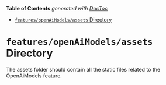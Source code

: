 <!-- START doctoc generated TOC please keep comment here to allow auto update -->
<!-- DON'T EDIT THIS SECTION, INSTEAD RE-RUN doctoc TO UPDATE -->

**Table of Contents** _generated with [DocToc](https://github.com/thlorenz/doctoc)_

- [`features/openAiModels/assets` Directory](#featuresopenaimodelsassets-directory)

<!-- END doctoc generated TOC please keep comment here to allow auto update -->

# `features/openAiModels/assets` Directory

The assets folder should contain all the static files related to the OpenAiModels feature.
